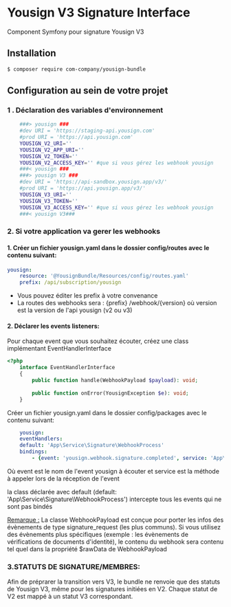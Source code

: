 # Yousign V3 Signature Interface
Component Symfony pour signature Yousign V3

## Installation
```bash
$ composer require com-company/yousign-bundle
```
## Configuration au sein de votre projet
### 1 . Déclaration des variables d'environnement

```sh
    ###> yousign ###
    #dev URI = 'https://staging-api.yousign.com' 
    #prod URI = 'https://api.yousign.com'
    YOUSIGN_V2_URI=''
    YOUSIGN_V2_APP_URI=''
    YOUSIGN_V2_TOKEN=''
    YOUSIGN_V2_ACCESS_KEY='' #que si vous gérez les webhook yousign
    ###< yousign ###
    ###> yousign V3 ###
    #dev URI = 'https://api-sandbox.yousign.app/v3/'
    #prod URI = 'https://api.yousign.app/v3/'
    YOUSIGN_V3_URI=''
    YOUSIGN_V3_TOKEN=''
    YOUSIGN_V3_ACCESS_KEY='' #que si vous gérez les webhook yousign
    ###< yousign V3###
```

### 2. Si votre application va gerer les webhooks 

#### 1. Créer un fichier yousign.yaml dans le dossier config/routes avec le contenu suivant:
```yaml
yousign:
    resource: '@YousignBundle/Resources/config/routes.yaml'
    prefix: /api/subscription/yousign
```

- Vous pouvez éditer les prefix à votre convenance
- La routes des webhooks sera : {prefix} /webhook/{version} où version est la version de l'api yousign (v2 ou v3)

#### 2. Déclarer les events listeners:
Pour chaque event que vous souhaitez écouter, créez une class implémentant EventHandlerInterface
```php
<?php
    interface EventHandlerInterface
    {
        public function handle(WebhookPayload $payload): void;
    
        public function onError(YousignException $e): void;
    }
```
Créer un fichier yousign.yaml dans le dossier config/packages avec le contenu suivant:
 
```yaml
    yousign:
    eventHandlers:
    default: 'App\Service\Signature\WebhookProcess' 
    bindings: 
        - {event: 'yousign.webhook.signature.completed', service: 'App\Service\Signature\WebhookProcess'}
```
Où event est le nom de l'event yousign à écouter et service est la méthode à appeler lors de la réception de l'event

la class déclarée avec default (default: 'App\Service\Signature\WebhookProcess') intercepte tous les events qui ne sont pas bindés 

<ins>Remarque :</ins> La classe WebhookPayload est conçue pour porter les infos des évènements de type signature_request (les plus communs). 
Si vous utilisez des évènements plus spécifiques (exemple : les évènements de vérifications de documents d'identité), le contenu du webhook sera contenu tel quel dans la propriété $rawData de WebhookPayload 

### 3.STATUTS DE SIGNATURE/MEMBRES:

Afin de préprarer la transition vers V3, le bundle ne renvoie que des statuts de Yousign V3, même pour les signatures initiées en V2. Chaque statut de V2 est mappé à un statut V3 correspondant.
